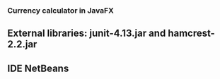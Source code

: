 ### Currency calculator in JavaFX
## External libraries: junit-4.13.jar and hamcrest-2.2.jar
## IDE NetBeans